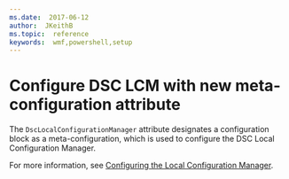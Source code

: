 ```yaml
---
ms.date:  2017-06-12
author:  JKeithB
ms.topic:  reference
keywords:  wmf,powershell,setup
---
```


# Configure DSC LCM with new meta-configuration attribute

The `DscLocalConfigurationManager` attribute designates a configuration block as a meta-configuration, which is used to configure the DSC Local Configuration Manager. 

For more information, see [Configuring the Local Configuration Manager](https://msdn.microsoft.com/powershell/dsc/metaconfig).


